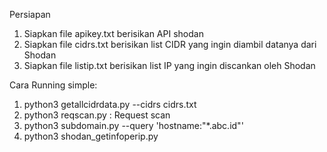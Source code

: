 Persiapan
1. Siapkan file apikey.txt berisikan API shodan
2. Siapkan file cidrs.txt berisikan list CIDR yang ingin diambil datanya dari Shodan
3. Siapkan file listip.txt berisikan list IP yang ingin discankan oleh Shodan

Cara Running simple:
1. python3 getallcidrdata.py --cidrs cidrs.txt
2. python3 reqscan.py : Request scan 
3. python3 subdomain.py --query 'hostname:"*.abc.id"'
4. python3 shodan_getinfoperip.py
   
